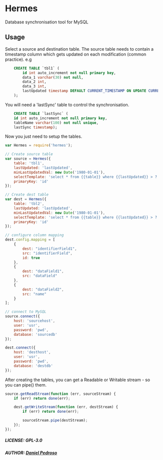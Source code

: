 # Hermes

Database synchronisation tool for MySQL

## Usage

Select a source and destination table. The source table needs to contain a timestamp column which gets updated on each modification (common practice).
e.g
``` sql
    CREATE TABLE `tbl1` (
        id int auto_increment not null primary key,
        data_1 varchar(30) not null,
        data_2 int,
        data_3 int,
        lastUpdated timestamp DEFAULT CURRENT_TIMESTAMP ON UPDATE CURRENT_TIMESTAMP);
    );
```

You will need a 'lastSync' table to control the synchronisation.
``` sql
    CREATE TABLE `lastSync` (
	id int auto_increment not null primary key,
    tableName varchar(100) not null unique,
    lastSync timestamp);
```

Now you just need to setup the tables.

``` js
var Hermes = require('hermes');

// Create source table
var source = Hermes({
    table: 'tbl1',
    lastUpdated: 'lastUpdated',
    minLastUpdatedVal: new Date('1980-01-01'),
    selectTemplate: 'select * from {{table}} where {{lastUpdated}} > ? order by {{lastUpdated}} asc',
    primaryKey: 'id'
});

// Create dest table
var dest = Hermes({
    table: 'tbl2',
    lastUpdated: 'lastUpdated',
    minLastUpdatedVal: new Date('1980-01-01'),
    selectTemplate: 'select * from {{table}} where {{lastUpdated}} > ? order by {{lastUpdated}} asc',
    primaryKey: 'id'
});

// configure column mapping
dest.config.mapping = [
    {
        dest: "identifierField1",
        src: "identifierField",
        id: true
    },
    {
        dest: "dataField1",
        src: "dataField"
    },
    {
        dest: "dataField2",
        src: "name"
    }
];

// connect to MySQL
source.connect({
    host: 'sourcehost',
    user: 'usr',
    password: 'pwd',
    database: 'sourcedb'
});

dest.connect({
    host: 'desthost',
    user: 'usr',
    password: 'pwd',
    database: 'destdb'
});
```

After creating the tables, you can get a Readable or Writable stream - so you can pipe() them.
``` js
source.getReadStream(function (err, sourceStream) {
    if (err) return done(err);

    dest.getWriteStream(function (err, destStream) {
        if (err) return done(err);

        sourceStream.pipe(destStream);
    });
});           
```
##### LICENSE: GPL-3.0
##### AUTHOR: [Daniel Pedroso](https://github.com/danp3d)

